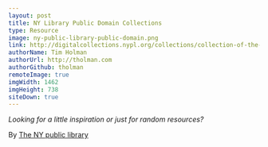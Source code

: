 ```yaml
---
layout: post
title: NY Library Public Domain Collections
type: Resource
image: ny-public-library-public-domain.png
link: http://digitalcollections.nypl.org/collections/collection-of-the-dresses-of-different-nations-antient-sic-and-modern
authorName: Tim Holman
authorUrl: http://tholman.com
authorGithub: tholman
remoteImage: true
imgWidth: 1462
imgHeight: 738
siteDown: true
---
```


_Looking for a little inspiration or just for random resources?_

By [The NY public library](http://digitalcollections.nypl.org)
